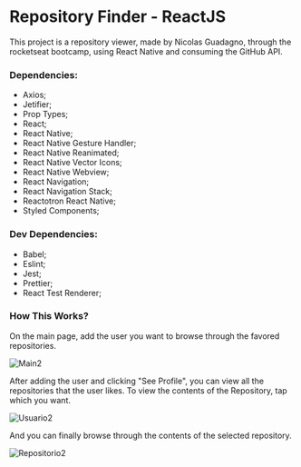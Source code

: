 # Repository Finder - ReactJS

This project is a repository viewer, made by Nicolas Guadagno, through the rocketseat bootcamp, using React Native and consuming the GitHub API.

### Dependencies:
- Axios;
- Jetifier;
- Prop Types;
- React;
- React Native;
- React Native Gesture Handler;
- React Native Reanimated;
- React Native Vector Icons;
- React Native Webview;
- React Navigation;
- React Navigation Stack;
- Reactotron React Native;
- Styled Components;


### Dev Dependencies:
- Babel;
- Eslint;
- Jest;
- Prettier;
- React Test Renderer;

 
### How This Works?

On the main page, add the user you want to browse through the favored repositories.

![Main2](https://user-images.githubusercontent.com/48268521/67241219-682b1080-f429-11e9-9c79-84009d1acfce.jpeg)

After adding the user and clicking "See Profile", you can view all the repositories that the user likes. To view the contents of the Repository, tap which you want.

![Usuario2](https://user-images.githubusercontent.com/48268521/67241225-6a8d6a80-f429-11e9-91c8-82cd5c1ae9e0.jpeg)

And you can finally browse through the contents of the selected repository.

![Repositorio2](https://user-images.githubusercontent.com/48268521/67241228-6bbe9780-f429-11e9-96a5-a73e87eebf4d.jpeg)
